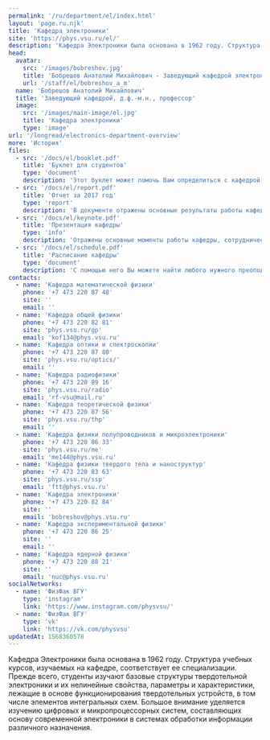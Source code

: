 ```yaml
---
permalink: '/ru/department/el/index.html'
layout: 'page.ru.njk'
title: 'Кафедра электроники'
site: 'https://phys.vsu.ru/el/'
description: 'Кафедра Электроники была основана в 1962 году. Структура учебных курсов, изучаемых на кафедре, соответствует ее специализации. Прежде всего, студенты изучают базовые структуры твердотельной электроники и их нелинейные свойства, параметры и характеристики, лежащие в основе функционирования твердотельных устройств, в том числе элементов интегральных схем. Большое внимание уделяется изучению цифровых и микропроцессорных систем, составляющих основу современной электроники в системах обработки информации различного назначения.'
head:
  avatar:
    src: '/images/bobreshov.jpg'
    title: 'Бобрешов Анатолий Михайлович - Заведующий кафедрой электроники'
    url: '/staff/el/bobreshov_a_m'
  name: 'Бобрешов Анатолий Михайлович'
  title: 'Заведующий кафедрой, д.ф.-м.н., профессор'
  image:
    src: '/images/main-image/el.jpg'
    title: 'Кафедра электроники'
    type: 'image'
url: '/longread/electronics-department-overview'
more: 'История'
files:
  - src: '/docs/el/booklet.pdf'
    title: 'Буклет для студентов'
    type: 'document'
    description: 'Этот буклет может помочь Вам определиться с кафедрой'
  - src: '/docs/el/report.pdf'
    title: 'Отчет за 2017 год'
    type: 'report'
    description: 'В документе отражены основные результаты работы кафедры'
  - src: '/docs/el/keynote.pdf'
    title: 'Презентация кафедры'
    type: 'info'
    description: 'Отражены основные моменты работы кафедры, сотрудничество и научные достижения'
  - src: '/docs/el/schedule.pdf'
    title: 'Расписание кафедры'
    type: 'document'
    description: 'С помощью него Вы можете найти любого нужного преоподавателя'
contacts:
  - name: 'Кафедра математической физики'
    phone: '+7 473 220 87 48'
    site: ''
    email: ''
  - name: 'Кафедра общей физики'
    phone: '+7 473 220 82 81'
    site: 'phys.vsu.ru/gp'
    email: 'kof134@phys.vsu.ru'
  - name: 'Кафедра оптики и спектроскопии'
    phone: '+7 473 220 87 80'
    site: 'phys.vsu.ru/optics/'
    email: ''
  - name: 'Кафедра радиофизики'
    phone: '+7 473 220 89 16'
    site: 'phys.vsu.ru/radio'
    email: 'rf-vsu@mail.ru'
  - name: 'Кафедра теоретической физики'
    phone: '+7 473 220 87 56'
    site: 'phys.vsu.ru/thp'
    email: ''
  - name: 'Кафедра физики полупроводников и микроэлектроники'
    phone: '+7 473 220 86 33'
    site: 'phys.vsu.ru/me'
    email: 'me144@phys.vsu.ru'
  - name: 'Кафедра физики твердого тела и наноструктур'
    phone: '+7 473 220 83 63'
    site: 'phys.vsu.ru/ssp'
    email: 'ftt@phys.vsu.ru'
  - name: 'Кафедра электроники'
    phone: '+7 473 220 82 84'
    site: ''
    email: 'bobreshov@phys.vsu.ru'
  - name: 'Кафедра экспериментальной физики'
    phone: '+7 473 220 86 25'
    site: ''
    email: ''
  - name: 'Кафедра ядерной физики'
    phone: '+7 473 220 88 21'
    site: ''
    email: 'nuc@phys.vsu.ru'
socialNetworks:
  - name: 'ФизФак ВГУ'
    type: 'instagram'
    link: 'https://www.instagram.com/physvsu/'
  - name: 'ФизФак ВГУ'
    type: 'vk'
    link: 'https://vk.com/physvsu'
updatedAt: 1568360578
---
```

Кафедра Электроники была основана в 1962 году. Структура учебных курсов, изучаемых на кафедре, соответствует ее специализации. Прежде всего, студенты изучают базовые структуры твердотельной электроники и их нелинейные свойства, параметры и характеристики, лежащие в основе функционирования твердотельных устройств, в том числе элементов интегральных схем. Большое внимание уделяется изучению цифровых и микропроцессорных систем, составляющих основу современной электроники в системах обработки информации различного назначения.
